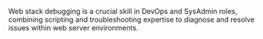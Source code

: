 Web stack debugging is a crucial skill in DevOps and SysAdmin roles, combining scripting and troubleshooting expertise to diagnose and resolve issues within web server environments.
